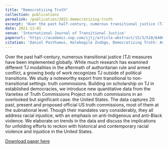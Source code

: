 ```yaml
---
title: "Democratizing Truth"
collection: publications
permalink: /publication/2021-democratizing-truth
excerpt: 'Over the past half-century, numerous transitional justice (TJ) measures have been implemented globally. While much research has examined different TJ modalities in the aftermath of authoritarian rule and armed conflict, a growing body of work recognizes TJ outside of political transitions. We study a noteworthy export from transitional to non-transitional settings: truth commissions. Building on scholarship on TJ in established democracies, we introduce new quantitative data from the Varieties of Truth Commissions Project on truth commissions in an overlooked but significant case: the United States. The data captures 20 past, present and proposed official US truth commissions, most of them at the subnational level. Though their mandates vary considerably, they all address racial injustice, with an emphasis on anti-Indigenous and anti-Black violence. We elaborate on trends in the data and discuss the implications for unfolding efforts to reckon with historical and contemporary racial violence and injustice in the United States.'
date: 2021-11-01
venue: 'International Journal of Transitional Justice'
paperurl: 'https://academic.oup.com/ijtj/article-abstract/15/3/510/6406461'
citation: 'Daniel Posthumus, Kelebogile Zvobgo, Democratizing Truth: An Analysis of Truth Commissions in the United States, International Journal of Transitional Justice, Volume 15, Issue 3, November 2021, Pages 510–532, https://doi.org/10.1093/ijtj/ijab029.'
---
```

Over the past half-century, numerous transitional justice (TJ) measures have been implemented globally. While much research has examined different TJ modalities in the aftermath of authoritarian rule and armed conflict, a growing body of work recognizes TJ outside of political transitions. We study a noteworthy export from transitional to non-transitional settings: truth commissions. Building on scholarship on TJ in established democracies, we introduce new quantitative data from the Varieties of Truth Commissions Project on truth commissions in an overlooked but significant case: the United States. The data captures 20 past, present and proposed official US truth commissions, most of them at the subnational level. Though their mandates vary considerably, they all address racial injustice, with an emphasis on anti-Indigenous and anti-Black violence. We elaborate on trends in the data and discuss the implications for unfolding efforts to reckon with historical and contemporary racial violence and injustice in the United States.

[Download paper here](https://www.researchgate.net/publication/355439206_Democratizing_Truth_An_Analysis_of_Truth_Commissions_in_the_United_States)
